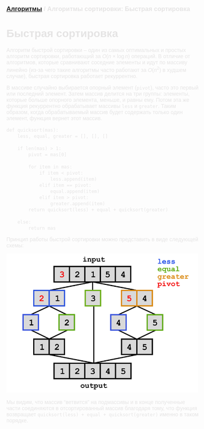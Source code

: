 <script type="text/javascript" id="MathJax-script" async
  src="https://cdn.jsdelivr.net/npm/mathjax@3/es5/tex-mml-chtml.js">
</script>

<script>
  MathJax = {
    tex: {
      inlineMath: [['$', '$']]
    }
  };
</script>

<span style="color: #E5E4E4; font-family: Helvetica;">

### [Алгоритмы](README.md) / Алгоритмы сортировки: Быстрая сортировка

# **Быстрая сортировка**

Алгоритм быстрой сортировки – один из самых оптимальных и простых алгоритм сортировки, работающий за $O(n \times \log n)$ операций. В отличие от алгоритмов, которые сравнивают соседние элементы и идут по массиву линейно (из-за чего такие алгоритмы часто работают за $O(n^2)$ в худшем случае), быстрая сортировка работает рекуррентно.

В массиве случайно выбирается опорный элемент (`pivot`), часто это первый или последний элемент. Затем массив делится на три группы: элементы, которые больше опорного элемента, меньше, и равны ему. Потом эта же функция рекуррентно обрабатывает массивы `less` и `greater`. Таким образом, когда обрабатываемый массив будет содержать только один элемент, функция вернет этот массив.

    def quicksort(mas):
        less, equal, greater = [], [], []
        
        if len(mas) > 1:
            pivot = mas[0]
        
            for item in mas:
                if item < pivot:
                    less.append(item)
                elif item == pivot:
                    equal.append(item)
                elif item > pivot:
                    greater.append(item)
            return quicksort(less) + equal + quicksort(greater)
        
        else:
            return mas

Принцип работы быстрой сортировки можно представить в виде следующей схемы:

<img src="quicksort.png" alt="Quicksort" width="500"/>

Мы видим, что массив “ветвится” на подмассивы и в конце полученные части соединяются в отсортированный массив благодаря тому, что функция возвращает `quicksort(less) + equal + quicksort(greater)` именно в таком порядке.
